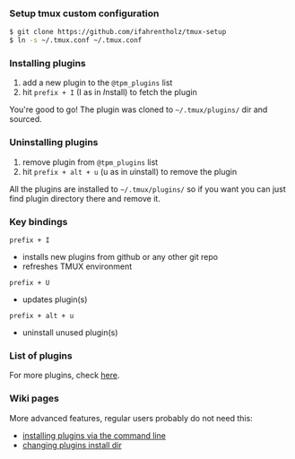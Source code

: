 ### Setup tmux custom configuration

```bash
$ git clone https://github.com/ifahrentholz/tmux-setup
$ ln -s ~/.tmux.conf ~/.tmux.conf
```

### Installing plugins

1. add a new plugin to the `@tpm_plugins` list
2. hit `prefix + I` (I as in *I*nstall) to fetch the plugin

You're good to go! The plugin was cloned to `~/.tmux/plugins/` dir and sourced.


### Uninstalling plugins

1. remove plugin from `@tpm_plugins` list
2. hit `prefix + alt + u` (u as in *u*install) to remove the plugin

All the plugins are installed to `~/.tmux/plugins/` so if you want you can just
find plugin directory there and remove it.


### Key bindings

`prefix + I`
- installs new plugins from github or any other git repo
- refreshes TMUX environment

`prefix + U`
- updates plugin(s)

`prefix + alt + u`
- uninstall unused plugin(s)


### List of plugins

For more plugins, check [here](https://github.com/tmux-plugins).


### Wiki pages

More advanced features, regular users probably do not need this:

- [installing plugins via the command line](https://github.com/tmux-plugins/tpm/wiki/Installing-plugins-via-the-command-line-only)
- [changing plugins install dir](https://github.com/tmux-plugins/tpm/wiki/Changing-plugins-install-dir)
